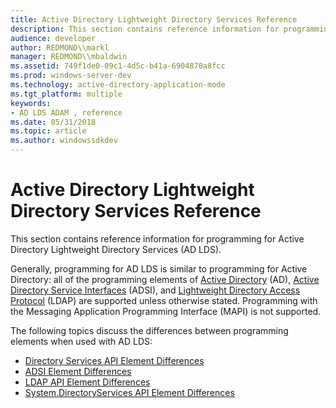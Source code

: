 ```yaml
---
title: Active Directory Lightweight Directory Services Reference
description: This section contains reference information for programming for Active Directory Lightweight Directory Services (AD LDS).
audience: developer
author: REDMOND\\markl
manager: REDMOND\\mbaldwin
ms.assetid: 749f1de0-09c1-4d5c-b41a-6904870a8fcc
ms.prod: windows-server-dev
ms.technology: active-directory-application-mode
ms.tgt_platform: multiple
keywords:
- AD LDS ADAM , reference
ms.date: 05/31/2018
ms.topic: article
ms.author: windowssdkdev
---
```


# Active Directory Lightweight Directory Services Reference

This section contains reference information for programming for Active Directory Lightweight Directory Services (AD LDS).

Generally, programming for AD LDS is similar to programming for Active Directory: all of the programming elements of [Active Directory](https://msdn.microsoft.com/library/aa772146) (AD), [Active Directory Service Interfaces](https://msdn.microsoft.com/library/aa772218) (ADSI), and [Lightweight Directory Access Protocol](https://msdn.microsoft.com/library/aa366961) (LDAP) are supported unless otherwise stated. Programming with the Messaging Application Programming Interface (MAPI) is not supported.

The following topics discuss the differences between programming elements when used with AD LDS:

-   [Directory Services API Element Differences](directory-services-api-element-differences.md)
-   [ADSI Element Differences](adsi-element-differences.md)
-   [LDAP API Element Differences](ldap-api-element-differences.md)
-   [System.DirectoryServices API Element Differences](system-directoryservices-api-element-differences.md)

 

 




